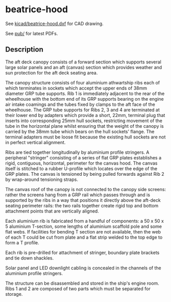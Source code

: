 # beatrice-hood

See [kicad/beatrice-hood.dxf](kicad/beatrice-hood.dxf) for CAD drawing.

See [pub/](pub/) for latest PDFs.

## Description

The aft deck canopy consists of a forward section which supports several
large solar panels and an aft (canvas) section which provides weather
and sun protection for the aft deck seating area.

The canopy structure consists of four aluminium athwartship ribs each
of which terminates in sockets which accept the upper ends of 38mm diameter
GRP tube supports.
Rib 1 is immediately adjacent to the rear of the wheelhouse with the
bottom end of its GRP supports bearing on the engine air intake coamings
and the tubes fixed by clamps to the aft face of the wheelhouse.
The GRP tube supports for Ribs 2, 3 and 4 are terminated at their lower end
by adapters which provide a short, 22mm, terminal plug that inserts into
corresponding 25mm hull sockets, restricting movement of the tube in the
horizontal plane whilst ensuring that the weight of the canopy is carried
by the 38mm tube which bears on the hull sockets' flange.
The terminal adapters must be loose fit because the existing hull sockets
are not in perfect vertical alignment.

Ribs are tied together longitudinally by aluminium profile stringers.
A peripheral "stringer" consisting of a series of flat GRP plates
establishes a rigid, contiguous, horizontal, perimeter for the canvas
hood. The canvas itself is stitched to a rubber U-profile which locates
over the edge of the GRP plates. The canvas is tensioned by being pulled
forwards against Rib 2 by wrap-around tensioning straps. 

The canvas roof of the canopy is not connected to the canopy side
screens: rather the screens hang from a GRP rail which passes through
and is supported by the ribs in a way that positions it directly above
the aft-deck seating perimeter rails: the two rails together create
rigid top and bottom attachment points that are vertically aligned.

Each aluminium rib is fabricated from a handful of components: a 50 x
50 x 5 aluminium T-section, some lengths of aluminium scaffold pole and
some flat webs. If facilities for bending T section are not available,
then the web of each T could be cut from plate and a flat strip welded
to the top edge to form a T profile.

Each rib is pre-drilled for attachment of stringer, boundary plate
brackets and tie down shackles.

Solar panel and LED downlight cabling is concealed in the channels of
the aluminium profile stringers.

The structure can be disassembled and stored in the ship's engine room.
Ribs 1 and 2 are composed of two parts which must be separated for
storage.

